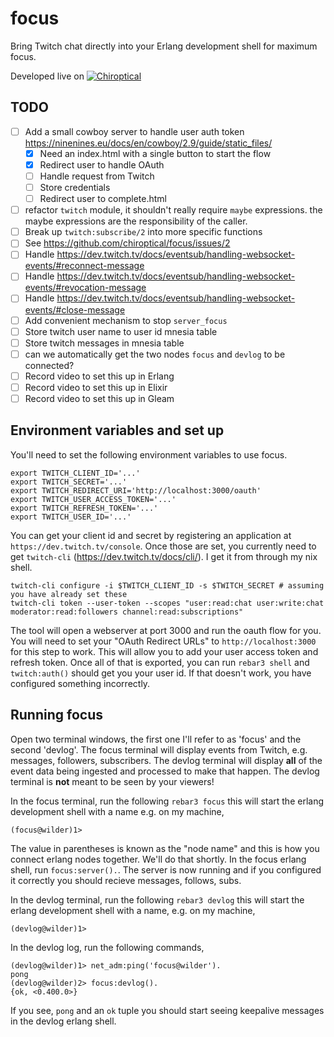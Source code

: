 focus
=====

Bring Twitch chat directly into your Erlang development shell for maximum focus.

Developed live on [![Chiroptical](https://img.shields.io/badge/twitch.tv-chiroptical-purple?logo=twitch&style=for-the-badge)](https://twitch.tv/chiroptical)</br>

TODO
---

- [ ] Add a small cowboy server to handle user auth token https://ninenines.eu/docs/en/cowboy/2.9/guide/static_files/
  - [x] Need an index.html with a single button to start the flow
  - [x] Redirect user to handle OAuth
  - [ ] Handle request from Twitch
  - [ ] Store credentials
  - [ ] Redirect user to complete.html
- [ ] refactor `twitch` module, it shouldn't really require `maybe` expressions.
      the maybe expressions are the responsibility of the caller.
- [ ] Break up `twitch:subscribe/2` into more specific functions
- [ ] See https://github.com/chiroptical/focus/issues/2
- [ ] Handle https://dev.twitch.tv/docs/eventsub/handling-websocket-events/#reconnect-message
- [ ] Handle https://dev.twitch.tv/docs/eventsub/handling-websocket-events/#revocation-message
- [ ] Handle https://dev.twitch.tv/docs/eventsub/handling-websocket-events/#close-message
- [ ] Add convenient mechanism to stop `server_focus`
- [ ] Store twitch user name to user id mnesia table
- [ ] Store twitch messages in mnesia table
- [ ] can we automatically get the two nodes `focus` and `devlog` to be connected?
- [ ] Record video to set this up in Erlang
- [ ] Record video to set this up in Elixir
- [ ] Record video to set this up in Gleam

Environment variables and set up
----

You'll need to set the following environment variables to use focus.

```
export TWITCH_CLIENT_ID='...'
export TWITCH_SECRET='...'
export TWITCH_REDIRECT_URI='http://localhost:3000/oauth'
export TWITCH_USER_ACCESS_TOKEN='...'
export TWITCH_REFRESH_TOKEN='...'
export TWITCH_USER_ID='...'
```

You can get your client id and secret by registering an application at
`https://dev.twitch.tv/console`. Once those are set, you currently need to get
`twitch-cli` (https://dev.twitch.tv/docs/cli/). I get it from through my nix
shell.

```
twitch-cli configure -i $TWITCH_CLIENT_ID -s $TWITCH_SECRET # assuming you have already set these
twitch-cli token --user-token --scopes "user:read:chat user:write:chat moderator:read:followers channel:read:subscriptions"
```

The tool will open a webserver at port 3000 and run the oauth flow for you.
You will need to set your "OAuth Redirect URLs"  to `http://localhost:3000`
for this step to work. This will allow you to add your user access token and
refresh token. Once all of that is exported, you can run `rebar3 shell` and
`twitch:auth()` should get you your user id. If that doesn't work, you have
configured something incorrectly.

Running focus
---

Open two terminal windows, the first one I'll refer to as 'focus' and the second
'devlog'. The focus terminal will display events from Twitch, e.g. messages,
followers, subscribers. The devlog terminal will display **all** of the event
data being ingested and processed to make that happen. The devlog terminal is
**not** meant to be seen by your viewers!

In the focus terminal, run the following `rebar3 focus` this will start the
erlang development shell with a name e.g. on my machine,

```
(focus@wilder)1>
```

The value in parentheses is known as the "node name" and this is how you
connect erlang nodes together. We'll do that shortly. In the focus erlang
shell, run `focus:server().`. The server is now running and if you
configured it correctly you should recieve messages, follows, subs.

In the devlog terminal, run the following `rebar3 devlog` this will start
the erlang development shell with a name, e.g. on my machine,

```
(devlog@wilder)1>
```

In the devlog log, run the following commands,

```
(devlog@wilder)1> net_adm:ping('focus@wilder').
pong
(devlog@wilder)2> focus:devlog().
{ok, <0.400.0>}
```

If you see, `pong` and an `ok` tuple you should start seeing keepalive messages
in the devlog erlang shell.
